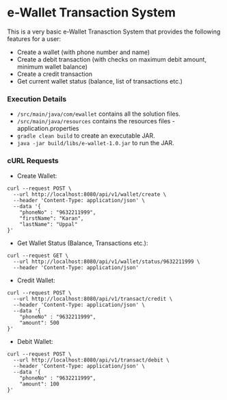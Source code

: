 # e-Wallet Transaction System
This is a very basic e-Wallet Tranasction  System that provides the following features for a user:
* Create a wallet (with phone number and name)
* Create a debit transaction (with checks on maximum debit amount, minimum wallet balance)
* Create a credit transaction
* Get current wallet status (balance,  list of transactions etc.)

### Execution Details
* `/src/main/java/com/ewallet` contains all the solution files.
* `/src/main/java/resources` contains the resources files - application.properties
* `gradle clean build` to create an executable JAR.
* `java -jar build/libs/e-wallet-1.0.jar` to run the JAR.

### cURL Requests
* Create Wallet:
```
curl --request POST \
  --url http://localhost:8080/api/v1/wallet/create \
  --header 'Content-Type: application/json' \
  --data '{
	"phoneNo" : "9632211999",
	"firstName": "Karan",
	"lastName": "Uppal"
}'
```
* Get Wallet Status (Balance, Transactions etc.):
```
curl --request GET \
  --url http://localhost:8080/api/v1/wallet/status/9632211999 \
  --header 'Content-Type: application/json'
```
* Credit Wallet:
```
curl --request POST \
  --url http://localhost:8080/api/v1/transact/credit \
  --header 'Content-Type: application/json' \
  --data '{
	"phoneNo" : "9632211999",
	"amount": 500
}'
```
* Debit Wallet:
```
curl --request POST \
  --url http://localhost:8080/api/v1/transact/debit \
  --header 'Content-Type: application/json' \
  --data '{
	"phoneNo" : "9632211999",
	"amount": 100
}'
```